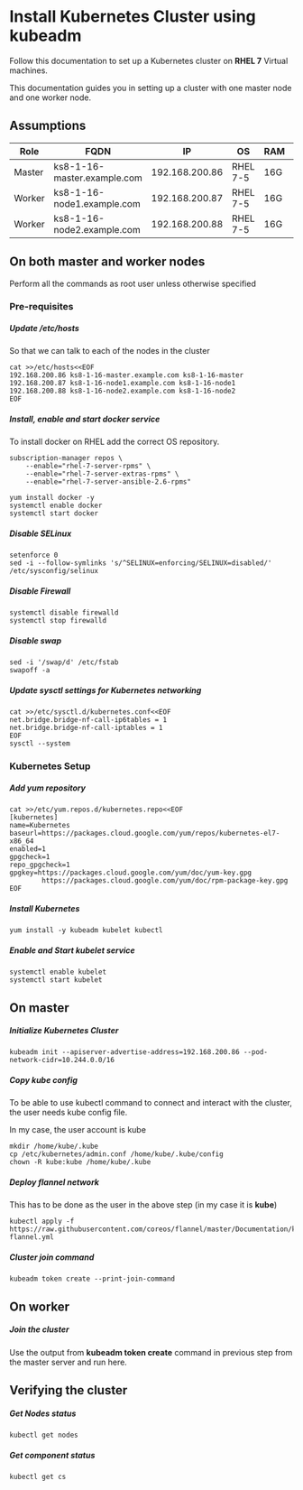 # Install Kubernetes Cluster using kubeadm
Follow this documentation to set up a Kubernetes cluster on __RHEL 7__ Virtual machines.

This documentation guides you in setting up a cluster with one master node and one worker node.

## Assumptions
|Role|FQDN|IP|OS|RAM|CPU|
|----|----|----|----|----|----|
|Master|ks8-1-16-master.example.com|192.168.200.86|RHEL 7-5|16G|4|
|Worker|ks8-1-16-node1.example.com|192.168.200.87|RHEL 7-5|16G|4|
|Worker|ks8-1-16-node2.example.com|192.168.200.88|RHEL 7-5|16G|4|

## On both master and worker nodes
Perform all the commands as root user unless otherwise specified
### Pre-requisites
##### Update /etc/hosts
So that we can talk to each of the nodes in the cluster
```
cat >>/etc/hosts<<EOF
192.168.200.86 ks8-1-16-master.example.com ks8-1-16-master
192.168.200.87 ks8-1-16-node1.example.com ks8-1-16-node1
192.168.200.88 ks8-1-16-node2.example.com ks8-1-16-node2
EOF
```
##### Install, enable and start docker service
To install docker on RHEL add the correct OS repository.
```
subscription-manager repos \
    --enable="rhel-7-server-rpms" \
    --enable="rhel-7-server-extras-rpms" \
    --enable="rhel-7-server-ansible-2.6-rpms"

yum install docker -y
systemctl enable docker
systemctl start docker
```
##### Disable SELinux
```
setenforce 0
sed -i --follow-symlinks 's/^SELINUX=enforcing/SELINUX=disabled/' /etc/sysconfig/selinux
```
##### Disable Firewall
```
systemctl disable firewalld
systemctl stop firewalld
```
##### Disable swap
```
sed -i '/swap/d' /etc/fstab
swapoff -a
```
##### Update sysctl settings for Kubernetes networking
```
cat >>/etc/sysctl.d/kubernetes.conf<<EOF
net.bridge.bridge-nf-call-ip6tables = 1
net.bridge.bridge-nf-call-iptables = 1
EOF
sysctl --system
```
### Kubernetes Setup
##### Add yum repository
```
cat >>/etc/yum.repos.d/kubernetes.repo<<EOF
[kubernetes]
name=Kubernetes
baseurl=https://packages.cloud.google.com/yum/repos/kubernetes-el7-x86_64
enabled=1
gpgcheck=1
repo_gpgcheck=1
gpgkey=https://packages.cloud.google.com/yum/doc/yum-key.gpg
        https://packages.cloud.google.com/yum/doc/rpm-package-key.gpg
EOF
```
##### Install Kubernetes
```
yum install -y kubeadm kubelet kubectl
```
##### Enable and Start kubelet service
```
systemctl enable kubelet
systemctl start kubelet
```
## On master
##### Initialize Kubernetes Cluster
```
kubeadm init --apiserver-advertise-address=192.168.200.86 --pod-network-cidr=10.244.0.0/16
```
##### Copy kube config
To be able to use kubectl command to connect and interact with the cluster, the user needs kube config file.

In my case, the user account is kube
```
mkdir /home/kube/.kube
cp /etc/kubernetes/admin.conf /home/kube/.kube/config
chown -R kube:kube /home/kube/.kube
```
##### Deploy flannel network
This has to be done as the user in the above step (in my case it is __kube__)
```
kubectl apply -f https://raw.githubusercontent.com/coreos/flannel/master/Documentation/kube-flannel.yml
```
##### Cluster join command
```
kubeadm token create --print-join-command
```
## On worker
##### Join the cluster
Use the output from __kubeadm token create__ command in previous step from the master server and run here.

## Verifying the cluster
##### Get Nodes status
```
kubectl get nodes
```
##### Get component status
```
kubectl get cs
```